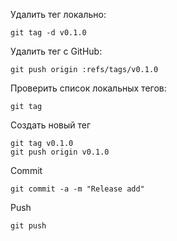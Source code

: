 Удалить тег локально:
```
git tag -d v0.1.0
```
 Удалить тег с GitHub:

```
git push origin :refs/tags/v0.1.0
```
 Проверить список локальных тегов:

```
git tag
```
Создать новый тег
```
git tag v0.1.0
git push origin v0.1.0
```

Commit
```
git commit -a -m "Release add"
```
Push
```
git push
```



```
```
```
```